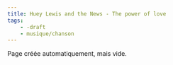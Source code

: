```yaml
---
title: Huey Lewis and the News - The power of love
tags:
    - -draft
    - musique/chanson
---
```


Page créée automatiquement, mais vide.
